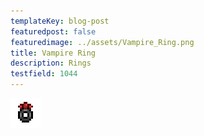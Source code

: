 ```yaml
---
templateKey: blog-post
featuredpost: false
featuredimage: ../assets/Vampire_Ring.png
title: Vampire Ring
description: Rings
testfield: 1044
---
```

![Vampire Ring](../assets/Vampire_Ring.png)